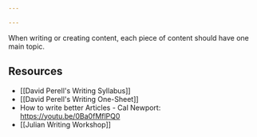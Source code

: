 ```yaml
---

---
```

When writing or creating content, each piece of content should have one main topic.

## Resources
- [[David Perell's Writing Syllabus]]
- [[David Perell's Writing One-Sheet]]
- How to write better Articles - Cal Newport: https://youtu.be/0Ba0fMflPQ0
- [[Julian Writing Workshop]]